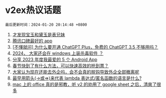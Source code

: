 # v2ex热议话题

`最后更新时间：2024-01-20 20:14:48 +0800`

1. [才发现宝玉和黛玉是表兄妹](https://www.v2ex.com/t/1010184)
1. [腾讯口碑最好的 app](https://www.v2ex.com/t/1010248)
1. [[不懂就问] 为什么要开通 ChatGPT Plus，免费的 ChatGPT 3.5 不够用吗？](https://www.v2ex.com/t/1010119)
1. [2024， 大家还会在 windows 上装杀毒软件 ？](https://www.v2ex.com/t/1010270)
1. [分享 2023 年度我最爱的 5 个 Android App](https://www.v2ex.com/t/1010194)
1. [春节快到了有什么方法，可以快速高效的抢到票？](https://www.v2ex.com/t/1010205)
1. [大家认为现在还能去外企吗，会不会真的脱钩导致外企全部撤离呢](https://www.v2ex.com/t/1010130)
1. [最早用箭头(->或=>)来代表 lambda 表达式/匿名函数的语言是什么?](https://www.v2ex.com/t/1010222)
1. [mac 上的 office 真的是邪教，听 v2 的劝用了 google sheet 之后，清爽了很多](https://www.v2ex.com/t/1010128)

